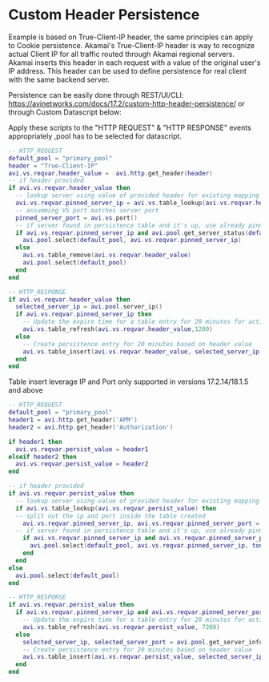 # Custom Header Persistence
Example is based on True-Client-IP header, the same principles can apply to Cookie persistence.
Akamai's	True-Client-IP	header	is	way	to	recognize	actual Client	IP for	all	traffic	routed	through
Akamai	regional	servers.	Akamai	inserts	this	header	in	each	request	with	a	value	of the	original	user's	IP
address.	This	header	can	be	used	to	define	persistence	for	real	client	with	the	same	backend	server.

Persistence can be easily done through REST/UI/CLI: https://avinetworks.com/docs/17.2/custom-http-header-persistence/ or through Custom Datascript below:

Apply these scripts to the "HTTP REQUEST" & "HTTP RESPONSE" events appropriately ,pool has to be selected for datascript.

```lua
-- HTTP_REQUEST
default_pool = "primary_pool"
header = "True-Client-IP"
avi.vs.reqvar.header_value =  avi.http.get_header(header)
-- if header provided
if avi.vs.reqvar.header_value then
  -- lookup server using value of provided header for existing mapping in persistence table
  avi.vs.reqvar.pinned_server_ip = avi.vs.table_lookup(avi.vs.reqvar.header_value)
  -- assumming VS port matches server port
  pinned_server_port = avi.vs.port()
  -- if server found in persistence table and it's up, use already pinned server, if not use default pool
  if avi.vs.reqvar.pinned_server_ip and avi.pool.get_server_status(default_pool, avi.vs.reqvar.pinned_server_ip, pinned_server_port) == 1 then
    avi.pool.select(default_pool, avi.vs.reqvar.pinned_server_ip)
  else
    avi.vs.table_remove(avi.vs.reqvar.header_value)
    avi.pool.select(default_pool)
  end
end
```

```lua
-- HTTP_RESPONSE
if avi.vs.reqvar.header_value then
  selected_server_ip = avi.pool.server_ip()
  if avi.vs.reqvar.pinned_server_ip then
    -- Update the expire time for a table entry for 20 minutes for active connection i.e. existing persistence entry
    avi.vs.table_refresh(avi.vs.reqvar.header_value,1200)
  else
    -- Create persistence entry for 20 minutes based on header value
    avi.vs.table_insert(avi.vs.reqvar.header_value, selected_server_ip,1200)
  end
end
```

Table insert leverage IP and Port only supported in versions 17.2.14/18.1.5 and above
```lua
-- HTTP_REQUEST
default_pool = "primary_pool"
header1 = avi.http.get_header('APM')
header2 = avi.http.get_header('Authorization')

if header1 then
  avi.vs.reqvar.persist_value = header1
elseif header2 then
  avi.vs.reqvar.persist_value = header2
end

-- if header provided
if avi.vs.reqvar.persist_value then
  -- lookup server using value of provided header for existing mapping in persistence table
  if avi.vs.table_lookup(avi.vs.reqvar.persist_value) then
  -- split out the ip and port inside the table created
    avi.vs.reqvar.pinned_server_ip, avi.vs.reqvar.pinned_server_port = string.match(avi.vs.table_lookup(avi.vs.reqvar.persist_value), "(%d+.%d+.%d+.%d+):(%d+)")
  -- if server found in persistence table and it's up, use already pinned server
    if avi.vs.reqvar.pinned_server_ip and avi.vs.reqvar.pinned_server_port and avi.pool.get_server_status(default_pool, avi.vs.reqvar.pinned_server_ip, tonumber(avi.vs.reqvar.pinned_server_port)) == 1 then
      avi.pool.select(default_pool, avi.vs.reqvar.pinned_server_ip, tonumber(avi.vs.reqvar.pinned_server_port))
    end
  end
else
  avi.pool.select(default_pool)
end
```

```lua
-- HTTP_RESPONSE
if avi.vs.reqvar.persist_value then
  if avi.vs.reqvar.pinned_server_ip and avi.vs.reqvar.pinned_server_port then
    -- Update the expire time for a table entry for 20 minutes for active connection i.e. existing persistence entry
    avi.vs.table_refresh(avi.vs.reqvar.persist_value, 7200)
  else
    selected_server_ip, selected_server_port = avi.pool.get_server_info()
    -- Create persistence entry for 20 minutes based on header value
    avi.vs.table_insert(avi.vs.reqvar.persist_value, selected_server_ip..":"..selected_server_port, 7200)
  end
end
```
